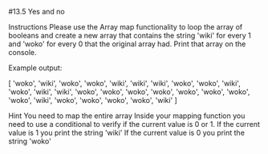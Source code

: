 #13.5 Yes and no

Instructions
Please use the Array map functionality to loop the array of booleans and create a new array that contains the string 'wiki' for every 1 and 'woko' for every 0 that the original array had.
Print that array on the console.

Example output:

[ 'woko',   'wiki',   'woko',   'woko',   'wiki',   'wiki',   'wiki',   'woko',   'woko',   'wiki',   'woko',   'wiki',   'wiki',   'woko',   'woko',   'woko',   'woko',   'woko',   'woko',   'woko',   'woko',   'wiki',   'woko',   'woko',   'woko',   'woko',   'wiki' ]

Hint
You need to map the entire array
Inside your mapping function you need to use a conditional to verify if the current value is 0 or 1.
If the current value is 1 you print the string 'wiki'
If the current value is 0 you print the string 'woko'